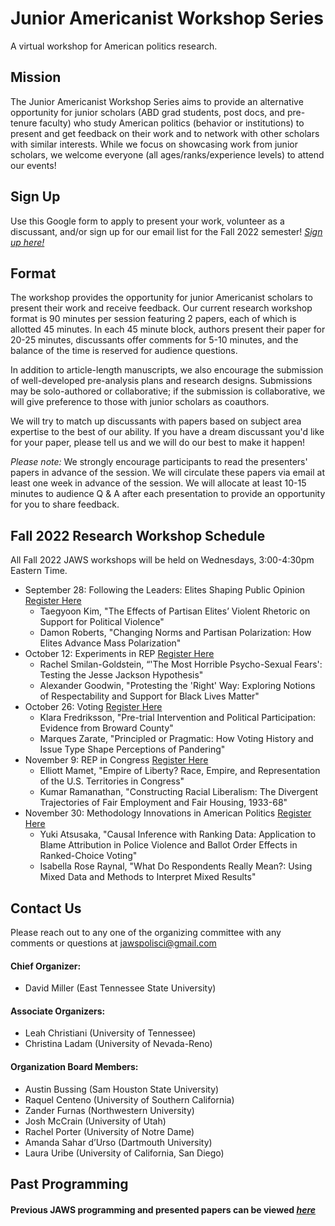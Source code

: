 # Junior Americanist Workshop Series
A virtual workshop for American politics research.

## Mission
The Junior Americanist Workshop Series aims to provide an alternative opportunity for junior scholars (ABD grad students, post docs, and pre-tenure faculty) who study American politics (behavior or institutions) to present and get feedback on their work and to network with other scholars with similar interests.  While we focus on showcasing work from junior scholars, we welcome everyone (all ages/ranks/experience levels) to attend our events!

## Sign Up
Use this Google form to apply to present your work, volunteer as a discussant, and/or sign up for our email list for the Fall 2022 semester! [*Sign up here!*](https://docs.google.com/forms/d/e/1FAIpQLSejsKbECl1Yf8WYBRXoTBYrARAjcDI_mh8BEzoQ1FeL0qD0Ww/viewform)

## Format
The workshop provides the opportunity for junior Americanist scholars to present their work and receive feedback.  Our current research workshop format is 90 minutes per session featuring 2 papers, each of which is allotted 45 minutes.  In each 45 minute block, authors present their paper for 20-25 minutes, discussants offer comments for 5-10 minutes, and the balance of the time is reserved for audience questions. 

In addition to article-length manuscripts, we also encourage the submission of well-developed pre-analysis plans and research designs.  Submissions may be solo-authored or collaborative; if the submission is collaborative, we will give preference to those with junior scholars as coauthors.

We will try to match up discussants with papers based on subject area expertise to the best of our ability.  If you have a dream discussant you'd like for your paper, please tell us and we will do our best to make it happen!

*Please note:* We strongly encourage participants to read the presenters' papers in advance of the session.  We will circulate these papers via email at least one week in advance of the session.  We will allocate at least 10-15 minutes to audience Q & A after each presentation to provide an opportunity for you to share feedback.

## Fall 2022 Research Workshop Schedule
All Fall 2022 JAWS workshops will be held on Wednesdays, 3:00-4:30pm Eastern Time.

- September 28: Following the Leaders: Elites Shaping Public Opinion [Register Here](https://etsu.zoom.us/meeting/register/tZMvceutpjwjG9ECDsJZoA_RwPBPCGdNoB6I)
	- Taegyoon Kim, "The Effects of Partisan Elites’ Violent Rhetoric on Support for Political Violence"
	- Damon Roberts, "Changing Norms and Partisan Polarization: How Elites Advance Mass Polarization"
- October 12: Experiments in REP [Register Here](https://etsu.zoom.us/meeting/register/tZEpcOqpqz0rG9GqZMMPE-XAg9pKBSB85TbW)
	- Rachel Smilan-Goldstein, “'The Most Horrible Psycho-Sexual Fears':  Testing the Jesse Jackson Hypothesis"
	- Alexander Goodwin, "Protesting the 'Right' Way: Exploring Notions of Respectability and Support for Black Lives Matter"
- October 26: Voting [Register Here](https://etsu.zoom.us/meeting/register/tZAvcOiprjwqGNcF-bgC8uOzLT9Ar4QEFGo4)
	- Klara Fredriksson, "Pre-trial Intervention and Political Participation: Evidence from Broward County"
	- Marques Zarate, "Principled or Pragmatic: How Voting History and Issue Type Shape Perceptions of Pandering"
- November 9: REP in Congress [Register Here](https://etsu.zoom.us/meeting/register/tZwpceCupjsiGNynZFMUsi9gD7h3PEUweA_h)
	- Elliott Mamet, "Empire of Liberty? Race, Empire, and Representation of the U.S. Territories in Congress"
	- Kumar Ramanathan, "Constructing Racial Liberalism: The Divergent Trajectories of Fair Employment and Fair Housing, 1933-68"
- November 30: Methodology Innovations in American Politics [Register Here](https://etsu.zoom.us/meeting/register/tZcrf-ChrT0sHN0kwh-nJn4aiiWBciAS64sW)
	- Yuki Atsusaka, "Causal Inference with Ranking Data: Application to Blame Attribution in Police Violence and Ballot Order Effects in Ranked-Choice Voting"
	- Isabella Rose Raynal, "What Do Respondents Really Mean?: Using Mixed Data and Methods to Interpret Mixed Results"

## Contact Us
Please reach out to any one of the organizing committee with any comments or questions at [jawspolisci@gmail.com](mailto:jawspolisci@gmail.com)

#### Chief Organizer: 
- David Miller (East Tennessee State University)

#### Associate Organizers: 
- Leah Christiani (University of Tennessee)
- Christina Ladam (University of Nevada-Reno)

#### Organization Board Members:
- Austin Bussing (Sam Houston State University)
- Raquel Centeno (University of Southern California)
- Zander Furnas (Northwestern University)
- Josh McCrain (University of Utah)
- Rachel Porter (University of Notre Dame)
- Amanda Sahar d’Urso (Dartmouth University)
- Laura Uribe (University of California, San Diego) 
 

## Past Programming 

#### Previous JAWS programming and presented papers can be viewed [*here*](/previous)



